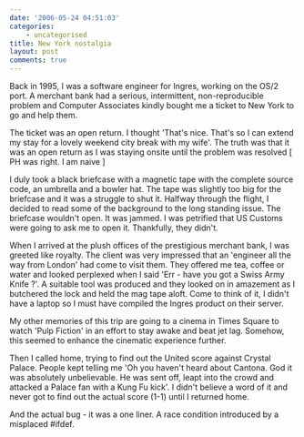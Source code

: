 ```yaml
---
date: '2006-05-24 04:51:03'
categories:
    - uncategorised
title: New York nostalgia
layout: post
comments: true
---
```


Back in 1995, I was a software engineer for Ingres, working on the OS/2
port. A merchant bank had a serious, intermittent, non-reproducible
problem and Computer Associates kindly bought me a ticket to New York to
go and help them.

The ticket was an open return. I thought 'That's nice. That's so I can
extend my stay for a lovely weekend city break with my wife'. The truth
was that it was an open return as I was staying onsite until the problem
was resolved [ PH was right. I am naive ]

I duly took a black briefcase with a magnetic tape with the complete
source code, an umbrella and a bowler hat. The tape was slightly too big
for the briefcase and it was a struggle to shut it. Halfway through the
flight, I decided to read some of the background to the long standing
issue. The briefcase wouldn't open. It was jammed. I was petrified that
US Customs were going to ask me to open it. Thankfully, they didn't.

When I arrived at the plush offices of the prestigious merchant bank, I
was greeted like royalty. The client was very impressed that an
'engineer all the way from London' had come to visit them. They offered
me tea, coffee or water and looked perplexed when I said 'Err - have you
got a Swiss Army Knife ?'. A suitable tool was produced and they looked
on in amazement as I butchered the lock and held the mag tape aloft.
Come to think of it, I didn't have a laptop so I must have compiled the
Ingres product on their server.

My other memories of this trip are going to a cinema in Times Square to
watch 'Pulp Fiction' in an effort to stay awake and beat jet lag.
Somehow, this seemed to enhance the cinematic experience further.

Then I called home, trying to find out the United score against Crystal
Palace. People kept telling me 'Oh you haven't heard about Cantona. God
it was absolutely unbelievable. He was sent off, leapt into the crowd
and attacked a Palace fan with a Kung Fu kick'. I didn't believe a word
of it and never got to find out the actual score (1-1) until I returned
home.

And the actual bug - it was a one liner. A race condition introduced by
a misplaced \#ifdef.
